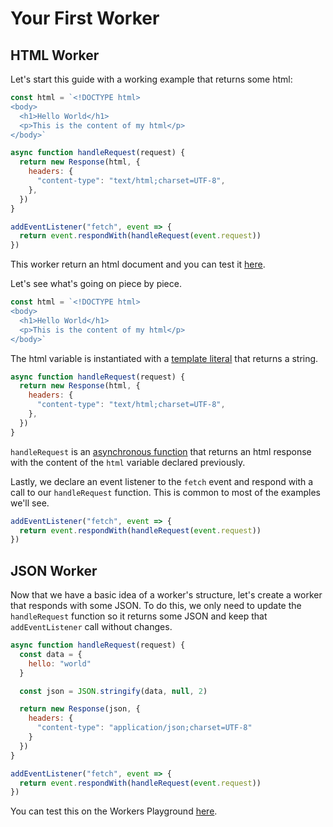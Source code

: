 # Your First Worker
## HTML Worker

Let's start this guide with a working example that returns some html:

```js
const html = `<!DOCTYPE html>
<body>
  <h1>Hello World</h1>
  <p>This is the content of my html</p>
</body>`

async function handleRequest(request) {
  return new Response(html, {
    headers: {
      "content-type": "text/html;charset=UTF-8",
    },
  })
}

addEventListener("fetch", event => {
  return event.respondWith(handleRequest(event.request))
})
```

This worker return an html document and you can test it [here](https://cloudflareworkers.com/?_gl=1*1usvnfh*_ga*MjEyOTExMjY2Mi4xNjMzNjAzNDMw*_gid*NTg3MzkzNjkuMTY0MDAyMDYyNA..#31ea5078600b33c95fb48c1bbb6c0457:about:blank).

Let's see what's going on piece by piece.

```js
const html = `<!DOCTYPE html>
<body>
  <h1>Hello World</h1>
  <p>This is the content of my html</p>
</body>`
```

The html variable is instantiated with a [template
literal](https://developer.mozilla.org/en-US/docs/Web/JavaScript/Reference/Template_literals) that returns a string.

```js
async function handleRequest(request) {
  return new Response(html, {
    headers: {
      "content-type": "text/html;charset=UTF-8",
    },
  })
}
```

`handleRequest` is an [asynchronous function](https://developer.mozilla.org/en-US/docs/Web/JavaScript/Reference/Statements/async_function) that returns an html response with the content of the `html` variable declared previously.

Lastly, we declare an event listener to the `fetch` event and respond with a
call to our `handleRequest` function. This is common to most of the examples
we'll see.

```js
addEventListener("fetch", event => {
  return event.respondWith(handleRequest(event.request))
})
```

## JSON Worker

Now that we have a basic idea of a worker's structure, let's create a worker
that responds with some JSON. To do this, we only need to update the `handleRequest`
function so it returns some JSON and keep that `addEventListener` call without
changes.

```js
async function handleRequest(request) {
  const data = {
    hello: "world"
  }

  const json = JSON.stringify(data, null, 2)

  return new Response(json, {
    headers: {
      "content-type": "application/json;charset=UTF-8"
    }
  })
}

addEventListener("fetch", event => {
  return event.respondWith(handleRequest(event.request))
})
```

You can test this on the Workers Playground [here](https://cloudflareworkers.com/#b7be497a14d576fd64f8c4548ee5028a:https://tutorial.cloudflareworkers.com).
